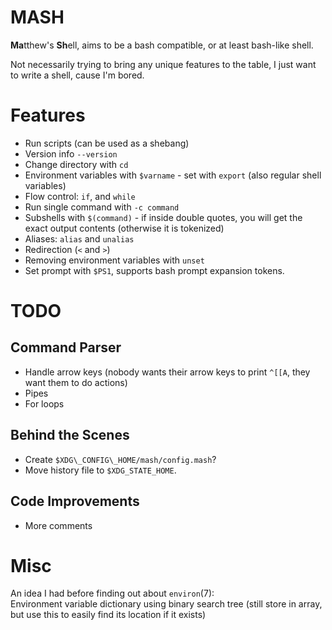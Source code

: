 # MASH
**Ma**tthew's **Sh**ell, aims to be a bash compatible, or at least bash-like shell.

Not necessarily trying to bring any unique features to the table, I just want to write a shell, cause I'm bored.

# Features

- Run scripts (can be used as a shebang)
- Version info `--version`
- Change directory with `cd`
- Environment variables with `$varname` - set with `export` (also regular shell variables)
- Flow control: `if`, and `while`
- Run single command with `-c command`
- Subshells with `$(command)` - if inside double quotes, you will get the exact output contents (otherwise it is tokenized)
- Aliases: `alias` and `unalias`
- Redirection (`<` and `>`)
- Removing environment variables with `unset`
- Set prompt with `$PS1`, supports bash prompt expansion tokens.

# TODO

## Command Parser

- Handle arrow keys (nobody wants their arrow keys to print `^[[A`, they want them to do actions)
- Pipes
- For loops

## Behind the Scenes

- Create `$XDG\_CONFIG\_HOME/mash/config.mash`?
- Move history file to `$XDG_STATE_HOME`.

## Code Improvements

- More comments

# Misc
An idea I had before finding out about `environ`(7):  
Environment variable dictionary using binary search tree (still store in array, but use this to easily find its location if it exists)
